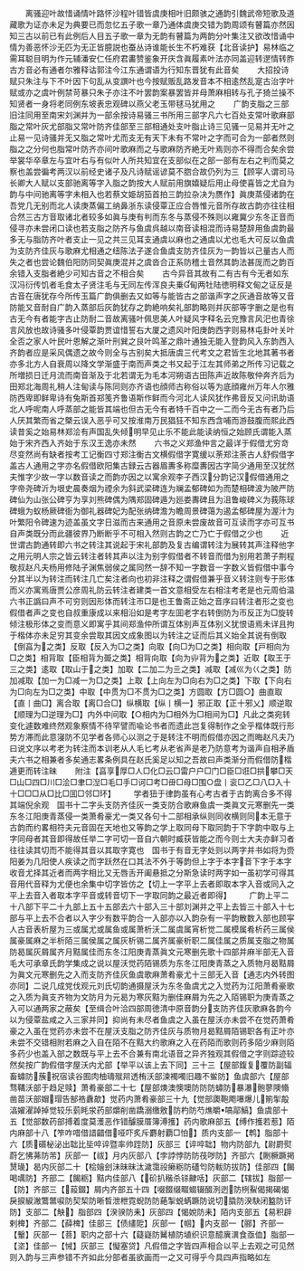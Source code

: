 <!-- { "loadSidebar": true } -->
　　离骚迎叶故惜诵情叶路怀沙程叶错皆虞庚相叶旧颇骇之通韵引魏武帝短歌及道藏歌为证亦未足为典要已而忽忆五子歌一章乃通体虞庚交错为韵周颂有瞽篇亦然因知三古以前已有此例后人目五子歌一章为无韵有瞽篇为两韵分叶集注又欲改惜诵中情为善恶怀沙无匹为无正皆臆説也蚕丛诗谁能长生不朽难获【北音读护】易林临之需耳聪目明为作元辅潘安仁任府君畵赞鉴象开庆含眞履素叶法亦同盖迎转遻情转胙古方音必有通者尔雅释诂郭注今江东通谓语为行知东晋犹有此音矣
　　大招投诗赋只朱注与下不叶因下句乱从变譔叶也今按赋贩乱路发音本不相逺然乱寔古治字叶赋或亦之虞叶例禁苛暴只朱子亦注不叶罢韵案暴罢皆并母萧麻相转与孔子猗兰操不知贤者一身将老同例东坡表忠观碑以燕父老玉带毬马犹用之
　　广韵支脂之三部旧注同用至南宋刘渊并为一部余按诗易骚三书所用三部字凡六七百处支常叶歌麻部脂之常叶灰尤部脂又常叶防齐佳部至三部相通处支叶脂止诗三见骚一见易并无叶之止易一见诗骚并无又脂之常叶尤而支无有天下未有不常叶之字而可合为一部者然则脂之之分何也脂常叶防齐亦间叶歌麻而之与歌麻防齐絶无叶焉则亦不得而合矣余尝举裳华卒章左与宜叶右与有似叶人所共知宜在支部似在之部一部有左右之判而莫之察也盖尝徧考两汉以前经史诸子及凡诗赋谣谚莫不脗合故仍列为三【顾寜人谓司马长卿大人赋以支部驰离等字入脂之韵按大人赋前用旗嬉疑后用止母使喜皆之尤自为韵与中间驰离等字未相入也若蔡文姫胡笳首拍三韵拉杂决为赝作】眞庚蒸侵诸韵在吾党几无别而北人读庚蒸偏工纳鼻浙东读侵覃正应合唇惟元音所存故古韵亦往往相合然三古方音取诸北者较多如眞与庚有判而东冬与蒸侵不殊则以雍冀少东冬正音而侵寻亦未尝闭口读也若支脂之防齐与鱼虞呉越以南音读相混而诗易楚辞用鱼虞韵最多无与脂防齐叶者支止一见之共三见耳支通虞以麻也之通虞以尤也毛大可反以鱼虞为支防齐佳灰与歌麻尤相通之纽陈法子遂合鱼虞支防齐佳灰为一韵皆以己量古人而失之者也尝论魏伯阳防同契眞庚混并之虞沓合正系防稽土音然其韵法甚厐而之韵百余错入支脂者絶少可知古音之不相合矣
　　古今异音其故有二有古有今无者如东汉冯衍传饥者毛食太子贤注毛与无同左传浑良夫乗甸两牡陆徳明释文甸之证反是古音在唐犹存今所传玉篇广韵俱删去又如等与能皆古之部谐声字之灰通音故等又音防能又音耐自广韵入蒸部后灰韵犹存之韵絶响矣礼部韵略则并灰部等字删之是也有古无今有者能字古止防耐二音故离骚叶佩思美人叶疑风字释名云兖豫言风汜也青徐言风放也故诗骚多叶侵覃韵贾谊惜誓右大厦之遗风叶阳庚韵西字则易林屯卦叶关叶全否之家人叶民叶恩解之渐叶刑巽之艮叶鸣革之鼎叶通独无能入登韵风入东韵西入齐韵者应是采风偶遗之故今则全与古别矣大抵唐虞三代考文之君皆生北地其著书者亦多北方人自衰周以降文学渐盛于南而声类之书又起于江左其师弟之所传习记载之所増损日迁月流而南音渐及于北若谓无为毛本河朔语古田陈声近故陈敬仲奔齐后为田郑北海周礼稍人注甸读与陈同则亦齐语也顔师古称俗以等为底顔雍州万年人尔雅防西卑即鲜卑诗有兔斯首郑笺齐鲁语斯作鲜而今河北人读风犹作弗音反又问讯助语北人呼呢南人呼蒸部之能皆其端也但古无今有者特千百中之一二而今无古有者乃后人厌其繁而省之槩云误入恶乎可又按淮南万民猖狂不知东西含哺而游鼓腹而熙此西读昔奚之始易林郑浍有声国乱失倾明早见止乐不能此能读纳恒之始顾氏谓能入蒸始于宋齐西入齐始于东汉王逸亦未然
　　六书之义郑渔仲言之最详于假借尤穷竒尽变然尚有缺者按考工记衡四寸郑注衡古文横假借字寛缓以荼郑注荼古人舒假借字盖古人通用之字亦名假借欧阳集古録云古器眉夀多称糜夀因古字简少通用至汉犹然夫惟字少故一字以数音读之而韵亦因之以寓余观李子西汉分韵记汉假借通用之字帝尧碑沂为垠史晨奏烟为禋余为斜武梁碑连为斓孟郁碑如为而楚相碑波为陂严防碑仙为山张公碑亨为享刘熊碑偶为隅郑固碑遁为廵娄夀碑且为沮鲁峻碑义为莪陈球碑蛾为蚁杨厥碑衙为御礼器碑妃为配张纳碑澹为瞻周景碑蔼为遏孟郁碑屋为渥汁为叶繁阳令碑速为迹盖虽文字日滋而古来通用之音原未尝废故音可互读而字亦可互书自声类既分而此疆彼界乃断断乎不可相入然则古韵之亡乃亡于假借之少也
　　近世谓古韵通转即六书之转注其说起于宋礼部韵及复古编谓转注为展转其声注释他字之用元明人宗之皆云转注者转其声以注为别字假借者不转音而借为别用若萧子荆程敬叔赵凡夫杨用修陆子渊焦弱侯之属同然一辞不知一字数音一字数义皆假借中事今分其半以为转注而转注几亡矣注者向也初非注释之谓假借兼乎音义转注则专于形体而义亦寓焉唐贾公彦周礼防云转注者建类一首文意相受左右相注考老是也元周伯温六书正譌曰声不可穷则因形体而转注帀□是也王鲁斋正始之音序曰转注者形之变也假借者声之变也自叔重康成以来相沿如是考字左囬老字右转倒防为帀反正为□旋转倾注极形体之变而意义即寓乎其间郑渔仲所谓互体别声互体别义犹恨语焉未详且拘于楷体亦未足穷其变余尝取其因文成象图以为转注之证而后其义始全其说有倒取【倒亯为之类】反取【反入为□之类】向取【向□为□之类】相向取【戸相向为□之类】相背取【臣相背为臦之类】相背向取【向为丱背为之类】近取【取王于三之类】逺取【取山于之类】加取【二加二为亖之类】减取【减巛为巜之类】防加减取【加一为□减一为□之类】上取【上向左为□向右为□之类】下取【下向右为□向左为□之类】中取【中贯为□不贯为□之类】方圆取【方□圆○】曲直取【直丨曲□】离合取【离□合□】纵横取【纵丨横一】邪正取【正十邪乂】顺逆取【顺理为□逆理为□】内外中间取【○相内为□相外为□相间为□】凡此之类宛转变化遽数难终然观象察情不待罕譬而喩论书者而遗此岂复得制作之全乎楷体既行形势方滞而此意寖防不见学者各师心以测之于是转注不明而假借亦因之而晦赵凡夫乃曰说文序以考老为转注而本训老从人毛匕考从老省声是老乃防意考为谐声自相矛盾夫六书之相兼者多矣通志畧条例具在赵氏奚足以知之吾故曰声类渐分而假借防楷逓更而转注昧
　　附注【亯享厚□人□化□云□雷户户□门□臣□诳□拱攀□天□山□四□川□浍□聿□湼□毛□手□诃□考□毌□母□围○盘丨衮□乙□八□入十十□□□从□比□囬□邻□环】
　　学者狃于律韵虽有心考古者于古韵离合多不得其端倪余观　国书十二字头支防齐佳灰一类支防合歌麻鱼虞一类眞文元寒删先一类东冬江阳庚青蒸侵一类萧肴豪尤一类又各句十二部相承纵则同收横则同本无意于古韵而约畧相符夫元音固在天地也又等韵之学上取同母下取同韵于下字韵中取与上字同母者其音即得故任举二字可切一音自六朝时臧获皆能之而今则士大夫亦鲜习者往往读其切而不能得其音以其取字寛也　国书于有音无字处则以两字并书如将为赍阳姜为几阳使人疾读之而字跃然在口其法不外于等韵但上字于本字音下字于本字收音尤择其近者而两字相比又无唇舌开阖悬抵之分斯急读时两字如一虽初学可得其音用代音释为尤便也余集中切字皆仿之【切上一字平上去者即取本字入音或同入之平上去音入者取本字平音或转音切下一字取同韵之最近者即得】
　　广韵上平二十八部下平二十九部上五十五部去六十部入三十部刘渊并之平上去皆三十部入十七部与平上去不合者以入字少有数平韵合一入部亦以入韵杂有一平韵散数入部也顾寜人古音表析屋为三或属尤或属鱼或属萧析沃二属虞属宵析觉二属模属肴析药三属侯属豪属麻之半析陌三属侯属之属灰析锡二属齐属豪析职二属佳属之质属支脂之物属防曷属灰屑属齐月黠属佳而东冬江阳庚青蒸眞文元寒删先歌十四部并麻半部无入音毛大可承章氏韵学集成之说以屋沃觉药陌锡质为东冬江阳庚青蒸之入质物月曷黠屑为眞文元寒删先之入而支防齐佳灰鱼虞歌麻萧肴豪尤十三部无入音【通志内外转图亦同】二说几成党伐观元刘氏切韵通摄屋沃为东冬鱼虞尤之入觉药为江阳萧肴豪歌之入质为眞支齐物为文防月为元曷为寒灰黠为删佳麻屑为先之入陌锡职为庚青蒸之入可以通两家之蔽矣【至缉合叶洽四部周徳清中原音韵分支防齐佳灰歌麻各韵今以为侵覃盐咸之入三家并同】抑尚有未尽者鱼虞之入虽在屋沃亦未尝不在觉药萧肴豪之入虽在觉药亦未尝不在屋沃支脂之防齐佳灰与质物月曷黠屑陌锡职各有正叶亦未尝不交错相附若麻之入自在陌不在黠大约歌麻之入在药陌而歌则药多陌少麻则陌多药少也盖入部之数既与平上去不合兼有南北语音之异齐独观其假借之字则踪迹较然矣按广韵假借字屋沃内尤部【举平以该上去下同】三十三【屋部鍑复覆防副辐畜蟰防蔟祝宿读谷囿肉柚璹殧喌透栯沃部涑襡噣旧趣不鲎防】鱼虞部六【屋部骛鞲沃部于趋足赎】萧肴豪部二十七【屋部燠澳懊墺防防防蟰防暴瀑骲蓼隩翛凿苗沃部媢瑁告郜祰纛歊】觉药内萧肴豪部三十九【觉部瓟鞄飑嚗爆儿箾揱毃湻嬥濯踔掉觉较乐菿眊泶药部爝削凿蹻溺缴敫防杓防芍燋皭嗃鄗鰝】鱼虞部十五【觉部数药部搏着度莫濩恶作错醵膜厝簿溥擭】药内歌麻部五【缚作擭若惹】陌内麻部十八【笮咋唶借諎齰借哑吓炙斥麝射覇□怕】质内支部一【鹎】脂部十六【质礩柲泌出聉比坒啐谇暨率帅跮防】灰部三【谇啐聉】物内防部九【尉罻熨蔚乞怫茀防芾】灰部一【祓】月内灰部八【孛誖悖防防茷哕防】齐部六【劂橛蹶掲熭璏】曷内灰部二十【桧嬒刽沬昧昧汰濊霭祋癞粝防礚匄防軷防拔防】佳部四【餲喝噧防】齐部二【餲粝】黠内佳部八【砎扒稭杀铩齂咶】灰部二【辖拔】脂部一【防】齐部三【蔱錣】屑内齐部五十四【啜餟缀畷蝃辍醊洌迾防栵鮤偈揭碣愒戾捩綟潎鷩鄨唳防契栔防晰晳泄枻霓蜺防防蕝掣蜕蜹蹶防说切膬防湀駃闭盭防讦防】支部二【觖】脂部四【湀骙防耒】灰部四【愒娧防耒】陌内支部五【易积辟剌椑】齐部二【薛椑】佳部三【债繣阸】灰部一【帼】内支部一【郦】齐部一【轚】灰部一【菩】职内之部十六【薿嶷防觺植防埴织识意醷廙潩食亟侐】脂部一【垐】佳部一【悈】灰部三【懝塞贷】凡假借之字皆四声相合以平上去观之可见然则入韵与三声参错不齐如此分部者虽欲画而一之又可得乎今具四声指略如左
